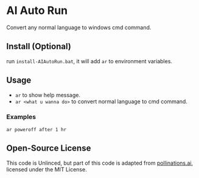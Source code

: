 # AI Auto Run

Convert any normal language to windows cmd command.

## Install (Optional)

run `install-AIAutoRun.bat`, it will add `ar` to environment variables.

## Usage

- `ar` to show help message.
- `ar <what u wanna do>` to convert normal language to cmd command.

### Examples

`ar poweroff after 1 hr`

## Open-Source License

This code is Unlinced, but part of this code is adapted from [pollinations.ai](https://pollinations.ai), licensed under the MIT License.